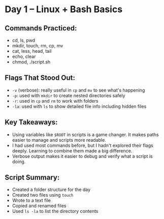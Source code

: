 # Day 1 – Linux + Bash Basics

## Commands Practiced:
- cd, ls, pwd
- mkdir, touch, rm, cp, mv
- cat, less, head, tail
- echo, clear
- chmod, ./script.sh

## Flags That Stood Out:
- `-v` (verbose): really useful in `cp` and `mv` to see what's happening
- `-p`: used with `mkdir` to create nested directories safely
- `-r`: used in `cp` and `rm` to work with folders
- `-la`: used with `ls` to show detailed file info including hidden files

## Key Takeaways:
- Using variables like `$ROOT` in scripts is a game changer. It makes paths easier to manage and scripts more readable.
- I had used most commands before, but I hadn't explored their flags deeply. Learning to combine them made a big difference.
- Verbose output makes it easier to debug and verify what a script is doing.

## Script Summary:
- Created a folder structure for the day
- Created two files using `touch`
- Wrote to a text file
- Copied and renamed files
- Used `ls -la` to list the directory contents
